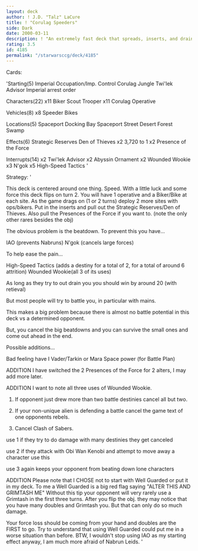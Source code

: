 ```yaml
---
layout: deck
author: ! J.D. "Talz" LaCure
title: ! "Corulag Speeders"
side: Dark
date: 2000-03-11
description: ! "An extremely fast deck that spreads, inserts, and drains."
rating: 3.5
id: 4185
permalink: "/starwarsccg/deck/4185"
---
```

Cards: 

'Starting(5)
Imperial Occupation/Imp. Control
Corulag
Jungle
Twi'lek Advisor
Imperial arrest order

Characters(22)
x11 Biker Scout Trooper
x11 Corulag Operative

Vehicles(8)
x8 Speeder Bikes

Locations(5)
Spaceport Docking Bay
Spaceport Street
Desert
Forest
Swamp

Effects(6)
Strategic Reserves
Den of Thieves
x2 3,720 to 1
x2 Presence of the Force

Interrupts(14)
x2 Twi'lek Advisor
x2 Abyssin Ornament
x2 Wounded Wookie
x3 N'gok
x5 High-Speed Tactics '

Strategy: '

This deck is centered around one thing.  Speed.
With a little luck and some force this deck flips on turn 2.
You will have 1 operative and a Biker/Bike at each site.
As the game drags on (1 or 2 turns) deploy 2 more sites with ops/bikers.
Put in the inserts and pull out the Strategic Reserves/Den of Thieves.
Also pull the Presences of the Force if you want to.
(note the only other rares besides the obj)

The obvious problem is the beatdown.
To prevent this you have...

IAO (prevents Nabruns)
N'gok (cancels large forces)

To help ease the pain...

High-Speed Tactics (adds a destiny for a total of 2, for a total of around 6 attrition)
Wounded Wookie(all 3 of its uses)

As long as they try to out drain you you should win by around 20 (with retieval)

But most people will try to battle you, in particular with mains.

This makes a big problem because there is almost no battle potential in this deck vs a determined opponent.

But, you cancel the big beatdowns and you can survive the small ones and come out ahead in the end.

Possible additions...

Bad feeling have I
Vader/Tarkin or Mara
Space power (for Battle Plan)

ADDITION
I have switched the 2 Presences of the Force for 2 alters, I may add more later.

ADDITION
I want to note all three uses of Wounded Wookie.

1. If opponent just drew more than two battle destinies cancel all but two.

2. If your non-unique alien is defending a battle cancel the game text of one opponents rebels.

3. Cancel Clash of Sabers.

use 1
if they try to do damage with many destinies they get canceled

use 2
if they attack with Obi Wan Kenobi and attempt to move away a character use this

use 3
again keeps your opponent from beating down lone characters

ADDITION
Please note that I CHOSE not to start with Well Guarded or put it in my deck.
To me a Well Guarded is a big red flag saying "ALTER THIS AND GRIMTASH ME"
Without this tip your opponent will very rarely use a Grimtash in the first three turns.
After you flip the obj. they may notice that you have many doubles and Grimtash  you.
But that can only do so much damage.

Your force loss should be coming from your hand and doubles are the FIRST to go.
Try to understand that using Well Guarded could put me in a worse situation than before.
BTW, I wouldn't stop using IAO as my starting effect anyway, I am much more afraid of Nabrun Leids.  '
